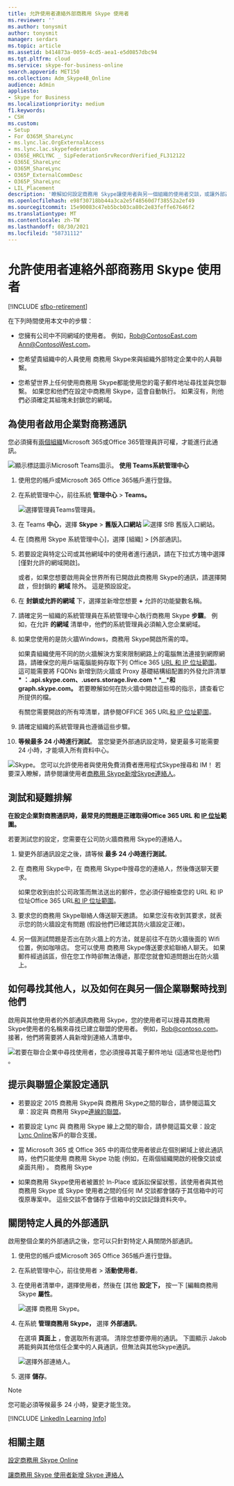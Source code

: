 ```yaml
---
title: 允許使用者連絡外部商務用 Skype 使用者
ms.reviewer: ''
ms.author: tonysmit
author: tonysmit
manager: serdars
ms.topic: article
ms.assetid: b414873a-0059-4cd5-aea1-e5d0857dbc94
ms.tgt.pltfrm: cloud
ms.service: skype-for-business-online
search.appverid: MET150
ms.collection: Adm_Skype4B_Online
audience: Admin
appliesto:
- Skype for Business
ms.localizationpriority: medium
f1.keywords:
- CSH
ms.custom:
- Setup
- For O365M_ShareLync
- ms.lync.lac.OrgExternalAccess
- ms.lync.lac.skypefederation
- O365E_HRCLYNC _ SipFederationSrvRecordVerified_FL312122
- O365E_ShareLync
- O365M_ShareLync
- O365P_ExternalCommDesc
- O365P_ShareLync
- LIL_Placement
description: '瞭解如何設定商務用 Skype讓使用者與另一個組織的使用者交談，或讓外部連絡人與使用者交談。 '
ms.openlocfilehash: e98f30718bb44a3ca2e5f48560d7f38552a2ef49
ms.sourcegitcommit: 15e90083c47eb5bcb03ca80c2e83feffe67646f2
ms.translationtype: MT
ms.contentlocale: zh-TW
ms.lasthandoff: 08/30/2021
ms.locfileid: "58731112"
---
```

# <a name="allow-users-to-contact-external-skype-for-business-users"></a>允許使用者連絡外部商務用 Skype 使用者

[!INCLUDE [sfbo-retirement](../../Hub/includes/sfbo-retirement.md)]
  
在下列時間使用本文中的步驟：
  
- 您擁有公司中不同網域的使用者。 例如，Rob@ContosoEast.com Ann@ContosoWest.com。

- 您希望貴組織中的人員使用 商務用 Skype來與組織外部特定企業中的人員聯繫。

- 您希望世界上任何使用商務用 Skype都能使用您的電子郵件地址尋找並與您聯繫。 如果您和他們在設定中商務用 Skype，這會自動執行。 如果沒有，則他們必須確定其組塊未封鎖您的網域。

## <a name="enable-business-to-business-communications-for-your-users"></a>為使用者啟用企業對商務通訊

<a name="bk_preview"> </a>

您必須擁有[兩個組織](https://support.office.com/article/da585eea-f576-4f55-a1e0-87090b6aaa9d)Microsoft 365或Office 365管理員許可權，才能進行此通訊。

![顯示標誌圖示Microsoft Teams圖示。](../images/teams-logo-30x30.png) **使用 Teams系統管理中心**
  
1. 使用您的帳戶或Microsoft 365 Office 365帳戶進行登錄。

2. 在系統管理中心，前往系統 **管理中心**  >  **Teams。**

    ![選擇管理員Teams管理員。](../images/MS-Teams-Admin.png)
  
3. 在 Teams **中心**，選擇 **Skype** > **舊版入口網站** 
  ![ 選擇 SfB 舊版入口網站。](../images/SFBlegacy-size65.png)

4. 在 [商務用 Skype 系統管理中心]，選擇 [組織]  >  [外部通訊]。
5. 若要設定與特定公司或其他網域中的使用者進行通訊，請在下拉式方塊中選擇 [僅對允許的網域開啟]。

    或者，如果您想要啟用與全世界所有已開啟此商務用 Skype的通訊，請選擇開啟 ，但封鎖的 **網域** 除外。 這是預設設定。

6. 在 **封鎖或允許的網域** 下，選擇並新增您想要 **+** 允許的功能變數名稱。

7. 請確定另一組織的系統管理員在系統管理中心執行商務用 Skype **步驟**。 例如，在允許 **的網域** 清單中，他們的系統管理員必須輸入您企業網域。

8. 如果您使用的是防火牆Windows，商務用 Skype開啟所需的埠。

    如果貴組織使用不同的防火牆解決方案來限制網路上的電腦無法連接到網際網路，請確保您的用戶端電腦能夠存取下列 Office 365 [URL 和 IP 位址範圍](/microsoftteams/office-365-urls-ip-address-ranges)。 這可能需要將 FQDNs 新增到防火牆或 Proxy 基礎結構組配置的外發允許清單 **\* ：.api.skype.com、.users.storage.live.com** \* *__***和 graph.skype.com。** 若要瞭解如何在防火牆中開啟這些埠的指示，請查看它所提供的檔。

    有關您需要開啟的所有埠清單，請參閱OFFICE 365 URL[和 IP 位址範圍](/microsoftteams/office-365-urls-ip-address-ranges)。

9. 請確定組織的系統管理員也遵循這些步驟。

10. **等候最多 24 小時進行測試**。 當您變更外部通訊設定時，變更最多可能需要 24 小時，才能填入所有資料中心。

![Skype。](../images/58550720-2a68-42d1-a926-1884e6aeb55c.png) 您可以允許使用者與使用免費消費者應用程式Skype搜尋和 IM！ 若要深入瞭解，請參閱讓使用者[商務用 Skype新增Skype連絡人](let-skype-for-business-users-add-skype-contacts.md)。
  
## <a name="test-and-troubleshoot"></a>測試和疑難排解

<a name="bk_preview"> </a>

 **在設定企業對商務通訊時，最常見的問題是正確取得Office 365 URL 和 [IP 位址](/microsoftteams/office-365-urls-ip-address-ranges)範圍。**
  
若要測試您的設定，您需要在公司防火牆商務用 Skype的連絡人。
  
1. 變更外部通訊設定之後，請等候 **最多 24 小時進行測試**。

2. 在 商務用 Skype中，在 商務用 Skype中搜尋您的連絡人，然後傳送聊天要求。

    如果您收到由於公司政策而無法送出的郵件，您必須仔細檢查您的 URL 和 IP 位址Office 365 URL[和 IP 位址範圍](/microsoftteams/office-365-urls-ip-address-ranges)。

3. 要求您的商務用 Skype聯絡人傳送聊天邀請。 如果您沒有收到其要求，就表示您的防火牆設定有問題 (假設他們已確認其防火牆設定正確)。

4. 另一個測試問題是否出在防火牆上的方法，就是前往不在防火牆後面的 Wifi 位置，例如咖啡店。 您可以使用 商務用 Skype傳送要求給聯絡人聊天。 如果郵件經過該區，但在您工作時卻無法傳遞，那麼您就會知道問題出在防火牆上。

## <a name="how-to-find-others-and-be-found-when-connecting-with-another-business"></a>如何尋找其他人，以及如何在與另一個企業聯繫時找到他們

<a name="bk_preview"> </a>

啟用與其他使用者的外部通訊商務用 Skype，您的使用者可以搜尋其商務用 Skype使用者的名稱來尋找已建立聯盟的使用者。 例如，Rob@contoso.com。 接著，他們將需要將人員新增到連絡人清單中。
  
![若要在聯合企業中尋找使用者，您必須搜尋其電子郵件地址 (這通常也是他們) 。](../images/20242f85-0636-463b-8df3-1e123784d7fa.png)
  
## <a name="tips-on-setting-up-communications-with-federated-businesses"></a>提示與聯盟企業設定通訊

<a name="bk_preview"> </a>

- 若要設定 2015 商務用 Skype與 商務用 Skype之間的聯合，請參閱這篇文章：設定與 商務用 Skype[連線的聯盟](../../SfbHybrid/hybrid/configure-federation-with-skype-for-business-online.md?bc=%2fSkypeForBusiness%2fbreadcrumb%2ftoc.json&toc=%2fSkypeForBusiness%2ftoc.json)。

- 若要設定 Lync 與 商務用 Skype 線上之間的聯合，請參閱這篇文章：設定[Lync Online](/previous-versions/office/lync-server-2013/lync-server-2013-configuring-federation-support-for-a-lync-online-customer)客戶的聯合支援。

- 當 Microsoft 365 或 Office 365 中的兩位使用者彼此在個別網域上彼此通訊時，他們只能使用 商務用 Skype 功能 (例如，在兩個組織開啟的視像交談或桌面共用) 。 商務用 Skype

- 如果商務用 Skype使用者被置於 In-Place 或訴訟保留狀態，該使用者與其他 商務用 Skype 或 Skype 使用者之間的任何 IM 交談都會儲存于其信箱中的可復原專案中。  這些交談不會儲存于信箱中的交談記錄資料夾中。

## <a name="turn-off-external-communication-for-specific-individuals"></a>關閉特定人員的外部通訊

<a name="bk_preview"> </a>

啟用整個企業的外部通訊之後，您可以只針對特定人員關閉外部通訊。
  
1. 使用您的帳戶或Microsoft 365 Office 365帳戶進行登錄。

2. 在系統管理中心，前往使用者  >  **活動使用者**。

3. 在使用者清單中，選擇使用者，然後在 [其他 **設定下，** 按一下 [編輯商務用 Skype **屬性**。

    ![選擇 商務用 Skype。](../images/2b0f9a7b-3fee-4f4b-968a-68c429eeb395.png)
  
4. 在系統 **管理商務用 Skype，** 選擇 **外部通訊**。

    在選項 **頁面上** ，會選取所有選項。 清除您想要停用的通訊。 下圖顯示 Jakob 將能夠與其他信任企業中的人員通訊，但無法與其他Skype通訊。

    ![選擇外部連絡人。](../images/4e546321-a065-48ed-8ac7-1e112a780eab.png)
  
5. 選擇 **儲存**。

> [!NOTE]
> 您可能必須等候最多 24 小時，變更才能生效。
  
[!INCLUDE [LinkedIn Learning Info](../../common/office/linkedin-learning-info.md)]

## <a name="related-topics"></a>相關主題

<a name="bk_preview"> </a>

[設定商務用 Skype Online](set-up-skype-for-business-online.md)
  
[讓商務用 Skype 使用者新增 Skype 連絡人](let-skype-for-business-users-add-skype-contacts.md)
